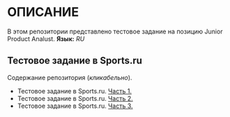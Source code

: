 # ОПИСАНИЕ

В этом репозитории представлено тестовое задание на позицию Junior Product Analust.
**Язык:** _RU_

## Тестовое задание в Sports.ru

Содержание репозитория (_кликабельно_).

* Тестовое задание в Sports.ru. [Часть 1.](link)
* Тестовое задание в Sports.ru. [Часть 2.](https://github.com/Witold1/sports_ru_test/blob/master/notebooks/task_2_python.ipynb)
* Тестовое задание в Sports.ru. [Часть 3.](link)
